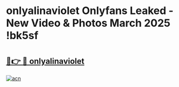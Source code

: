 # onlyalinaviolet Onlyfans Leaked - New Video & Photos March 2025 !bk5sf

# <h2><a href="https://dudw8f.iuczelnia.edu.pl?title=onlyalinaviolet&ref=bk5sf">🔗👉 🔴 onlyalinaviolet</a></h2>

[![acn](https://github.com/user-attachments/assets/0f9c940e-d8b0-45ae-aac7-cd30a18b3e1c)](https://dudw8f.iuczelnia.edu.pl?title=onlyalinaviolet&ref=bk5sf)


